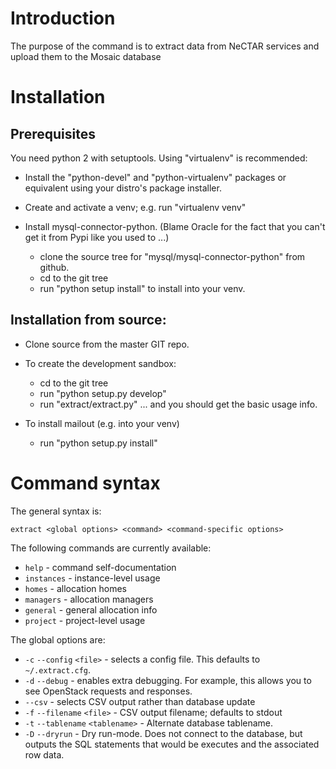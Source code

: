 # Introduction

The purpose of the command is to extract data from NeCTAR services and
upload them to the Mosaic database

# Installation

## Prerequisites

You need python 2 with setuptools.  Using "virtualenv" is recommended:

  - Install the "python-devel" and "python-virtualenv" packages or equivalent
    using your distro's package installer.

  - Create and activate a venv; e.g. run "virtualenv venv"

  - Install mysql-connector-python.  (Blame Oracle for the fact that you can't
    get it from Pypi like you used to ...)

    - clone the source tree for "mysql/mysql-connector-python" from github.
    - cd to the git tree
    - run "python setup install" to install into your venv.
      

## Installation from source:

  - Clone source from the master GIT repo.

  - To create the development sandbox:

    - cd to the git tree
    - run "python setup.py develop"
    - run "extract/extract.py" ... and you should get the basic usage info.

  - To install mailout (e.g. into your venv)

    - run "python setup.py install"

# Command syntax

The general syntax is:

```
extract <global options> <command> <command-specific options>
```

The following commands are currently available:

  - `help` - command self-documentation
  - `instances` - instance-level usage
  - `homes` - allocation homes
  - `managers` - allocation managers
  - `general` - general allocation info
  - `project` - project-level usage

The global options are:

  - `-c` `--config` `<file>` - selects a config file.  This defaults to
    `~/.extract.cfg`.
  - `-d` `--debug` - enables extra debugging.  For example, this allows you
    to see OpenStack requests and responses.
  - `--csv` - selects CSV output rather than database update
  - `-f` `--filename` `<file>` - CSV output filename; defaults to stdout
  - `-t` `--tablename` `<tablename>` - Alternate database tablename.
  - `-D` `--dryrun` - Dry run-mode.  Does not connect to the database,
    but outputs the SQL statements that would be executes and the
    associated row data. 
